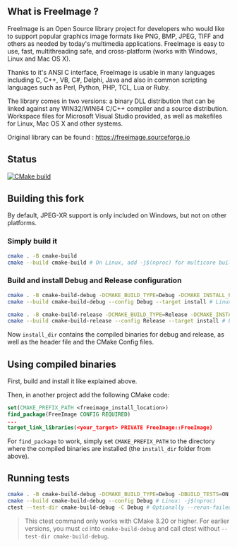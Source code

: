 What is FreeImage ?
-----------------------------------------------------------------------------
FreeImage is an Open Source library project for developers who would like to support popular graphics image formats like PNG, BMP, JPEG, TIFF and others as needed by today's multimedia applications.
FreeImage is easy to use, fast, multithreading safe, and cross-platform (works with Windows, Linux and Mac OS X).

Thanks to it's ANSI C interface, FreeImage is usable in many languages including C, C++, VB, C#, Delphi, Java and also in common scripting languages such as Perl, Python, PHP, TCL, Lua or Ruby.

The library comes in two versions: a binary DLL distribution that can be linked against any WIN32/WIN64 C/C++ compiler and a source distribution.
Workspace files for Microsoft Visual Studio provided, as well as makefiles for Linux, Mac OS X and other systems.

Original library can be found : https://freeimage.sourceforge.io

## Status

[![CMake build](https://github.com/danoli3/FreeImage/actions/workflows/cmake.yml/badge.svg)](https://github.com/danoli3/FreeImage/actions/workflows/cmake.yml)

## Building this fork

By default, JPEG-XR support is only included on Windows, but not on other platforms.

### Simply build it

```bash
cmake . -B cmake-build
cmake --build cmake-build # On Linux, add -j$(nproc) for multicore build
```

### Build and install Debug and Release configuration

```bash
cmake . -B cmake-build-debug -DCMAKE_BUILD_TYPE=Debug -DCMAKE_INSTALL_PREFIX=install_dir
cmake --build cmake-build-debug --config Debug --target install # Linux: -j$(nproc)

cmake . -B cmake-build-release -DCMAKE_BUILD_TYPE=Release -DCMAKE_INSTALL_PREFIX=install_dir
cmake --build cmake-build-release --config Release --target install # Linux: -j$(nproc)
```
Now `install_dir` contains the compiled binaries for debug and release, as well as the header file and the CMake Config files.

## Using compiled binaries

First, build and install it like explained above.

Then, in another project add the following CMake code:
```cmake
set(CMAKE_PREFIX_PATH <freeimage_install_location>)
find_package(FreeImage CONFIG REQUIRED)
...
target_link_libraries(<your_target> PRIVATE FreeImage::FreeImage)
```

For `find_package` to work, simply set `CMAKE_PREFIX_PATH` to the directory where the compiled binaries are installed (the `install_dir` folder from above).

## Running tests

```bash
cmake . -B cmake-build-debug -DCMAKE_BUILD_TYPE=Debug -DBUILD_TESTS=ON
cmake --build cmake-build-debug --config Debug # Linux: -j$(nproc)
ctest --test-dir cmake-build-debug -C Debug # Optionally --rerun-failed --output-on-failure
```

> This ctest command only works with CMake 3.20 or higher. For earlier versions, you must `cd` into `cmake-build-debug` and call ctest without `--test-dir cmake-build-debug`.
